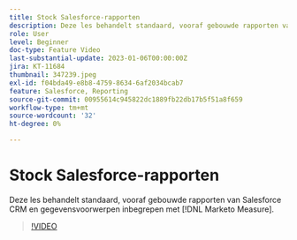 ```yaml
---
title: Stock Salesforce-rapporten
description: Deze les behandelt standaard, vooraf gebouwde rapporten van Salesforce CRM en gegevensvoorwerpen inbegrepen met [!DNL Marketo Measure].
role: User
level: Beginner
doc-type: Feature Video
last-substantial-update: 2023-01-06T00:00:00Z
jira: KT-11684
thumbnail: 347239.jpeg
exl-id: f04bda49-e8b8-4759-8634-6af2034bcab7
feature: Salesforce, Reporting
source-git-commit: 00955614c945822dc1889fb22db17b5f51a8f659
workflow-type: tm+mt
source-wordcount: '32'
ht-degree: 0%

---
```


# Stock Salesforce-rapporten

Deze les behandelt standaard, vooraf gebouwde rapporten van Salesforce CRM en gegevensvoorwerpen inbegrepen met [!DNL Marketo Measure].

>[!VIDEO](https://video.tv.adobe.com/v/347239/?quality=12&learn=on)
